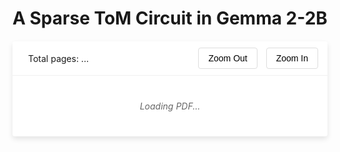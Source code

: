 # A Sparse ToM Circuit in Gemma 2-2B

<div id="pdf-container" style="background-color: white; box-shadow: 0 4px 8px rgba(0, 0, 0, 0.1); margin: 20px 0; border-radius: 4px; overflow: hidden;">
  <div id="pdf-controls" style="background-color: white; padding: 10px; display: flex; justify-content: space-between; align-items: center; border-bottom: 1px solid #f0f0f0;">
    <div>
      <span id="page-count-info" style="margin: 0 15px; font-size: 14px;">Total pages: <span id="page-count">...</span></span>
    </div>
    <div>
      <button id="zoom-out" style="background-color: white; border: 1px solid #ddd; padding: 8px 15px; margin: 0 5px; border-radius: 4px; cursor: pointer; font-size: 14px;">Zoom Out</button>
      <button id="zoom-in" style="background-color: white; border: 1px solid #ddd; padding: 8px 15px; margin: 0 5px; border-radius: 4px; cursor: pointer; font-size: 14px;">Zoom In</button>
    </div>
  </div>
  <div id="pdf-viewer" style="padding: 20px; overflow: auto; max-height: 800px;">
    <div id="loading-message" style="text-align: center; padding: 20px; font-style: italic; color: #666;">Loading PDF...</div>
    <div id="pages-container"></div>
  </div>
</div>

<script src="https://cdnjs.cloudflare.com/ajax/libs/pdf.js/3.11.174/pdf.min.js"></script>
<script>
  // Configure PDF.js worker
  pdfjsLib.GlobalWorkerOptions.workerSrc = 'https://cdnjs.cloudflare.com/ajax/libs/pdf.js/3.11.174/pdf.worker.min.js';
  
  // PDF file path - adjust as needed
  const pdfUrl = '/pages/document.pdf';
  
  // Variables to store the current state
  let pdfDoc = null;
  let scale = 1.5; // Initial zoom level
  let currentPages = [];
  
  // Get page elements
  const pagesContainer = document.getElementById('pages-container');
  const zoomInButton = document.getElementById('zoom-in');
  const zoomOutButton = document.getElementById('zoom-out');
  const pageCountSpan = document.getElementById('page-count');
  const loadingMessage = document.getElementById('loading-message');
  
  // Render all PDF pages
  async function renderAllPages() {
    // Clear existing pages
    pagesContainer.innerHTML = '';
    currentPages = [];
    
    // Show loading message
    loadingMessage.style.display = 'block';
    
    // Render each page
    for (let i = 1; i <= pdfDoc.numPages; i++) {
      const pageDiv = document.createElement('div');
      pageDiv.style.marginBottom = '20px';
      pageDiv.style.display = 'flex';
      pageDiv.style.justifyContent = 'center';
      
      const canvas = document.createElement('canvas');
      canvas.style.maxWidth = '100%';
      canvas.style.boxShadow = '0 1px 3px rgba(0, 0, 0, 0.1)';
      pageDiv.appendChild(canvas);
      pagesContainer.appendChild(pageDiv);
      
      // Get and render the page
      const page = await pdfDoc.getPage(i);
      const viewport = page.getViewport({ scale: scale });
      
      canvas.height = viewport.height;
      canvas.width = viewport.width;
      
      const ctx = canvas.getContext('2d');
      await page.render({
        canvasContext: ctx,
        viewport: viewport
      }).promise;
      
      currentPages.push({ pageDiv, canvas, page });
    }
    
    // Hide loading message
    loadingMessage.style.display = 'none';
  }
  
  // Zoom functionality - rerender all pages at new scale
  async function zoomIn() {
    scale += 0.25;
    await renderAllPages();
  }
  
  async function zoomOut() {
    if (scale <= 0.5) return; // Prevent zooming out too much
    scale -= 0.25;
    await renderAllPages();
  }
  
  // Add event listeners
  zoomInButton.addEventListener('click', zoomIn);
  zoomOutButton.addEventListener('click', zoomOut);
  
  // Load the PDF
  pdfjsLib.getDocument(pdfUrl).promise.then(function(pdf) {
    pdfDoc = pdf;
    pageCountSpan.textContent = pdf.numPages;
    
    // Render all pages
    renderAllPages();
  }).catch(function(error) {
    loadingMessage.textContent = 'Error loading PDF: ' + error.message;
  });
</script>
